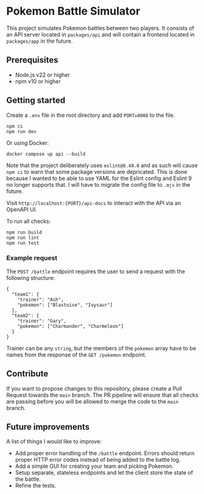 # Pokemon Battle Simulator

This project simulates Pokemon battles between two players. It consists of an API server located in `packages/api` and will contain a frontend located in `packages/app` in the future.

## Prerequisites

  - Node.js v22 or higher
  - npm v10 or higher

## Getting started

Create a `.env` file in the root directory and add `PORT=8000` to the file.

```
npm ci
npm run dev
```

Or using Docker:

```
docker compose up api --build
```

Note that the project deliberately uses `eslint@8.49.0` and as such will cause `npm ci` to warn that some package versions are depricated. This is done because I wanted to be able to use YAML for the Eslint config and Eslint 9 no longer supports that. I will have to migrate the config file to `.mjs` in the future.

Visit `http://localhost:{PORT}/api-docs` to interact with the API via an OpenAPI UI.

To run all checks:

```
npm run build
npm run lint
npm run test
```

### Example request

The `POST /battle` endpoint requires the user to send a request with the following structure:

```
{
  "team1": {
    "trainer": "Ash",
    "pokemon": ["Blastoise", "Ivysaur"]
  },
  "team2": {
    "trainer": "Gary",
    "pokemon": ["Charmander", "Charmeleon"]
  }
}
```

Trainer can be any `string`, but the members of the `pokemon` array have to be names from the response of the `GET /pokemon` endpoint.

## Contribute

If you want to propose changes to this repository, please create a Pull Request towards the `main` branch. The PR pipeline will ensure that all checks are passing before you will be allowed to merge the code to the `main` branch.

## Future improvements

A list of things I would like to improve:

  - Add proper error handling of the `/battle` endpoint. Errors should return proper HTTP error codes instead of being added to the battle log.
  - Add a simple GUI for creating your team and picking Pokemon.
  - Setup separate, stateless endpoints and let the client store the state of the battle.
  - Refine the tests.